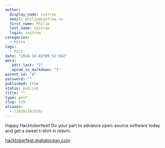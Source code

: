 ```yaml
---
author:
  display_name: zastrow
  email: philip@zastrow.co
  first_name: Philip
  last_name: Zastrow
  login: zastrow
categories:
  - Micro
tags:
  - Post
date: "2018-10-01T09:52:50Z"
meta:
  _edit_last: "1"
  _wpcom_is_markdown: "1"
parent_id: "0"
password: ""
published: true
status: publish
title: ""
type: post
slug: 529
aliases:
  - /2018/10/529/
---
```

<p>Happy Hacktoberfest! Do your part to advance open-source software today and get a sweet t-shirt in return.</p>
<p><a href="https://hacktoberfest.digitalocean.com/">hacktoberfest.digitalocean.com</a></p>
